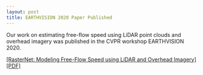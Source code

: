 ```yaml
---
layout: post
title: EARTHVISION 2020 Paper Published
---
```


Our work on estimating free-flow speed using LiDAR point clouds and overhead imagery was published in the CVPR workshop EARTHVISION 2020.

[[RasterNet: Modeling Free-Flow Speed using LiDAR and Overhead Imagery]](arminhadzic.com/publications/RasterNet.html) [[PDF]](http://openaccess.thecvf.com/content_CVPRW_2020/html/w11/Hadzic_RasterNet_Modeling_Free-Flow_Speed_Using_LiDAR_and_Overhead_Imagery_CVPRW_2020_paper.html)